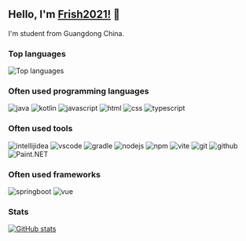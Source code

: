 ## Hello, I'm [Frish2021!](https://github.com/CoderFrish) 👋

I'm student from Guangdong China.

### Top languages
![Top languages](https://github-readme-stats.vercel.app/api/top-langs/?username=CoderFrish&layout=compact)

### Often used programming languages

![java](https://img.shields.io/badge/-Java-blue?style=for-the-badge&logo=OpenJDK&logoColor=white)
![kotlin](https://img.shields.io/badge/-Kotlin-blue?style=for-the-badge&logo=kotlin&logoColor=white)
![javascript](https://img.shields.io/badge/-JavaScript-blue?style=for-the-badge&logo=javascript&logoColor=white)
![html](https://img.shields.io/badge/-HTML-blue?style=for-the-badge&logo=html5&logoColor=white)
![css](https://img.shields.io/badge/-CSS-blue?style=for-the-badge&logo=css3&logoColor=white)
![typescript](https://img.shields.io/badge/-TypeScript-blue?style=for-the-badge&logo=typescript&logoColor=white)

### Often used tools
![intellijidea](https://img.shields.io/badge/-IntelliJ_IDEA-black?style=for-the-badge&logo=intellijidea&logoColor=white)
![vscode](https://img.shields.io/badge/-Visual_Studio_Code-black?style=for-the-badge&logo=materialdesignicons&logoColor=white)
![gradle](https://img.shields.io/badge/-Gradle-black?style=for-the-badge&logo=gradle&logoColor=white)
![nodejs](https://img.shields.io/badge/-Node.js-black?style=for-the-badge&logo=node.js&logoColor=white)
![npm](https://img.shields.io/badge/-NPM-black?style=for-the-badge&logo=npm&logoColor=white)
![vite](https://img.shields.io/badge/-Vite-black?style=for-the-badge&logo=vite&logoColor=white)
![git](https://img.shields.io/badge/-Git-black?style=for-the-badge&logo=git&logoColor=white)
![github](https://img.shields.io/badge/Github-black?style=for-the-badge&logo=github&logoColor=white)
![Paint.NET](https://img.shields.io/badge/Paint.NET-black?style=for-the-badge&logo=materialdesignicons&logoColor=white)

### Often used frameworks
![springboot](https://img.shields.io/badge/Springboot-green?style=for-the-badge&logo=springboot&logoColor=white)
![vue](https://img.shields.io/badge/Netty-green?style=for-the-badge&logo=vue.js&logoColor=white)

### Stats
[![GitHub stats](https://github-readme-stats.vercel.app/api?username=CoderFrish&show_icons=true)](https://github.com/CoderFrish)
